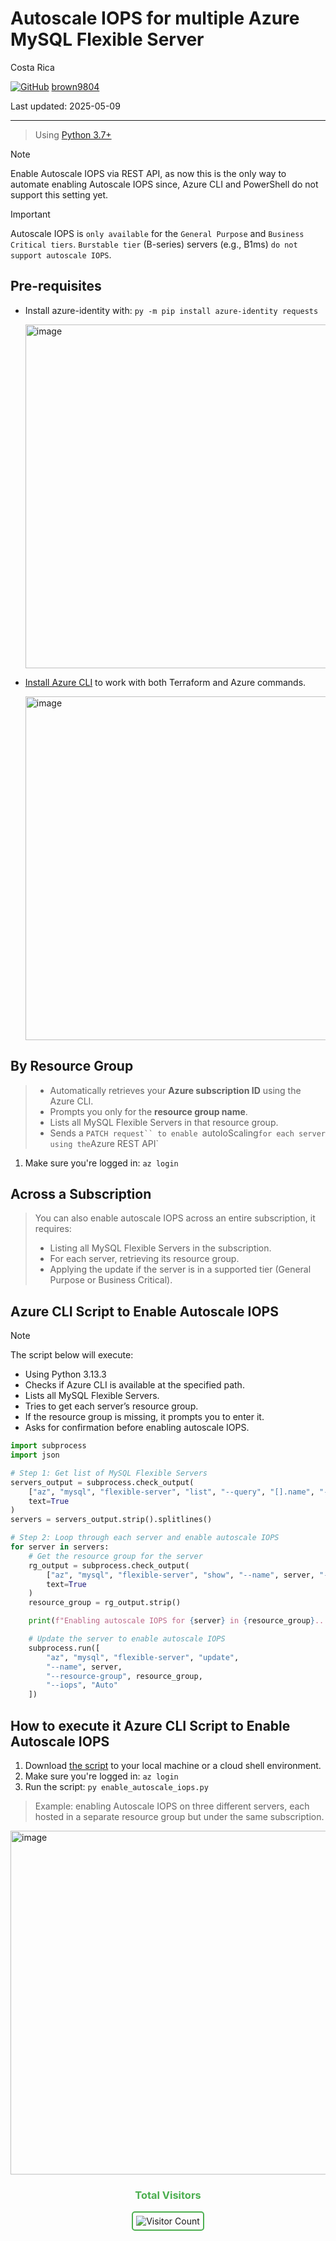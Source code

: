 # Autoscale IOPS for multiple Azure MySQL Flexible Server

Costa Rica

[![GitHub](https://img.shields.io/badge/--181717?logo=github&logoColor=ffffff)](https://github.com/)
[brown9804](https://github.com/brown9804)

Last updated: 2025-05-09

----------

> Using [Python 3.7+](https://www.python.org/downloads/source/)

> [!NOTE]
>  Enable Autoscale IOPS via REST API, as now this is the only way to automate enabling Autoscale IOPS since, Azure CLI and PowerShell do not support this setting yet.

> [!IMPORTANT]
> Autoscale IOPS is `only available` for the `General Purpose` and `Business Critical tiers`. `Burstable tier` (B-series) servers (e.g., B1ms) `do not support autoscale IOPS`.

## Pre-requisites

- Install azure-identity with: `py -m pip install azure-identity requests`

    <img width="550" alt="image" src="https://github.com/user-attachments/assets/fa74f47c-bef2-4ad3-8b0f-2ee50813c486" />

-  [Install Azure CLI](https://learn.microsoft.com/en-us/cli/azure/install-azure-cli) to work with both Terraform and Azure commands.

    <img width="550" alt="image" src="https://github.com/user-attachments/assets/3f552ecc-8e07-453a-9655-8bb5a89e1791" />

## By Resource Group

> - Automatically retrieves your **Azure subscription ID** using the Azure CLI. <br/>
> - Prompts you only for the **resource group name**. <br/>
> - Lists all MySQL Flexible Servers in that resource group. <br/>
> - Sends a `PATCH request`` to enable `autoIoScaling` for each server using the `Azure REST API`

1. Make sure you're logged in: `az login`


## Across a Subscription

> You can also enable autoscale IOPS across an entire subscription, it requires: <br/>
> - Listing all MySQL Flexible Servers in the subscription. <br/>
> - For each server, retrieving its resource group.  <br/>
> - Applying the update if the server is in a supported tier (General Purpose or Business Critical).  <br/>

## Azure CLI Script to Enable Autoscale IOPS 

> [!NOTE]
> The script below will execute: <br/>
> - Using Python 3.13.3  <br/>
> - Checks if Azure CLI is available at the specified path.  <br/>
> - Lists all MySQL Flexible Servers. <br/>
> - Tries to get each server’s resource group. <br/>
> - If the resource group is missing, it prompts you to enter it. <br/>
> - Asks for confirmation before enabling autoscale IOPS. <br/>

```python
import subprocess
import json

# Step 1: Get list of MySQL Flexible Servers
servers_output = subprocess.check_output(
    ["az", "mysql", "flexible-server", "list", "--query", "[].name", "-o", "tsv"],
    text=True
)
servers = servers_output.strip().splitlines()

# Step 2: Loop through each server and enable autoscale IOPS
for server in servers:
    # Get the resource group for the server
    rg_output = subprocess.check_output(
        ["az", "mysql", "flexible-server", "show", "--name", server, "--query", "resourceGroup", "-o", "tsv"],
        text=True
    )
    resource_group = rg_output.strip()

    print(f"Enabling autoscale IOPS for {server} in {resource_group}...")

    # Update the server to enable autoscale IOPS
    subprocess.run([
        "az", "mysql", "flexible-server", "update",
        "--name", server,
        "--resource-group", resource_group,
        "--iops", "Auto"
    ])
```

## How to execute it Azure CLI Script to Enable Autoscale IOPS

1. Download [the script](./enable_autoscale_iops.py) to your local machine or a cloud shell environment.
2. Make sure you're logged in: `az login`
4. Run the script: `py enable_autoscale_iops.py`

> Example: enabling Autoscale IOPS on three different servers, each hosted in a separate resource group but under the same subscription.

<img width="550" alt="image" src="https://github.com/user-attachments/assets/22aa763d-b358-441a-b5b9-aa0197ce680d" />


<div align="center">
  <h3 style="color: #4CAF50;">Total Visitors</h3>
  <img src="https://profile-counter.glitch.me/brown9804/count.svg" alt="Visitor Count" style="border: 2px solid #4CAF50; border-radius: 5px; padding: 5px;"/>
</div>
